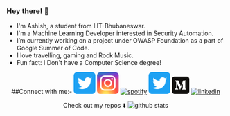 ### Hey there! :wave:
-  I'm Ashish, a student from IIIT-Bhubaneswar.
-  I'm a Machine Learning Developer interested in Security Automation.
-  I’m currently working on a project under OWASP Foundation as a part of Google Summer of Code.
-  I love travelling, gaming and Rock Music.
-  Fun fact: I Don't have a Computer Science degree! 


<p align="center">
  ##Connect with me:-
<a href="https://twitter.com/D3ad_Gh0st"><img src="https://raw.githubusercontent.com/edent/SuperTinyIcons/099dc12b59179d07d534069bc8551718f786d91a/images/svg/twitter.svg"  width="50px" alt="twitter"/></a>
<a href="https://www.instagram.com/malikashish47/"><img src="https://raw.githubusercontent.com/edent/SuperTinyIcons/099dc12b59179d07d534069bc8551718f786d91a/images/svg/instagram.svg" width="50px" alt="instagram"/></a>
<a href="https://open.spotify.com/user/4tvdophd9tr3l0d0e7y3yoq9x"><img src="https://img.icons8.com/color/96/000000/spotify--v1.png" width="50px" alt="spotify"/></a>
<a href="https://steamcommunity.com/id/ashmal47/"><img src="https://raw.githubusercontent.com/edent/SuperTinyIcons/099dc12b59179d07d534069bc8551718f786d91a/images/svg/twitter.svg" width="50px" alt="steam"/></a>
<a href="https://medium.com/@malikashish493"><img src="https://raw.githubusercontent.com/edent/SuperTinyIcons/099dc12b59179d07d534069bc8551718f786d91a/images/svg/medium.svg" width="40px" alt="medium"/></a>
<a href="https://www.linkedin.com/in/ashishmalik47/"><img src=""https://raw.githubusercontent.com/edent/SuperTinyIcons/099dc12b59179d07d534069bc8551718f786d91a/images/svg/linkedin.svg" width="40px" alt="linkedin"/></a>
</p>

<p align="center">
Check out my repos ⬇️  
<img src="https://github-readme-stats.vercel.app/api/?username=ashish493&show_icons=true&title_color=fffffff&icon_color=000000&text_color=000000" alt="github stats"/></br>
</p>
</p>
